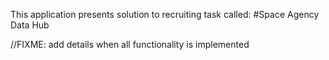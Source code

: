 This application presents solution to recruiting task called:
#Space Agency Data Hub

//FIXME: add details when all functionality is implemented

